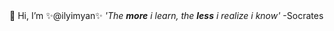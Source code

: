 <body>
👋 Hi, I’m ✨@ilyimyan✨
  <i>'The <b>more</b> i learn, the <b>less</b> i realize i know'</i>
-Socrates
</body>

<!---
ilyimyan/ilyimyan is a ✨ special ✨ repository because its `README.md` (this file) appears on your GitHub profile.
You can click the Preview link to take a look at your changes.
--->
